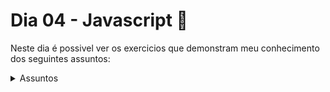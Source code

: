 # Dia 04 - Javascript :rocket:

Neste dia é possivel ver os exercicios que demonstram meu conhecimento dos seguintes assuntos:
<details> <summary> Assuntos </summary>

```
- Objetos;
- Funções; 
``` 
</details>